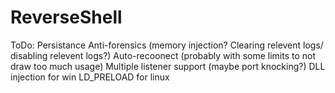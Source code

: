 # ReverseShell

ToDo:
Persistance
Anti-forensics (memory injection? Clearing relevent logs/ disabling relevent logs?)
Auto-recoonect (probably with some limits to not draw too much usage)
Multiple listener support (maybe port knocking?)
DLL injection for win
LD_PRELOAD for linux
